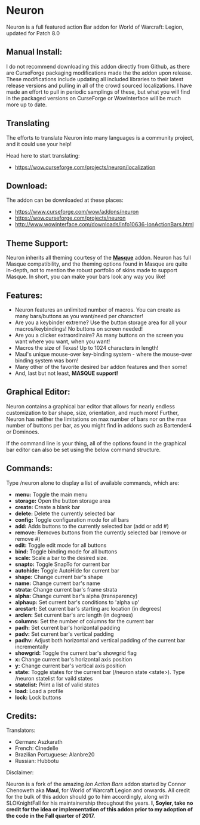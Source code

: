 # Neuron

Neuron is a full featured action Bar addon for World of Warcraft: Legion, updated for Patch 8.0

## Manual Install:
I do not recommend downloading this addon directly from Github, as there are CurseForge packaging modifications made the the addon upon release. These modifications include updating all included libraries to their latest release versions and pulling in all of the crowd sourced localizations. I have made an effort to pull in periodic samplings of these, but what you will find in the packaged versions on CurseForge or WowInterface will be much more up to date.


## Translating
The efforts to translate Neuron into many languages is a community project, and it could use your help!

Head here to start translating:
* https://wow.curseforge.com/projects/neuron/localization

## Download:
The addon can be downloaded at these places:
* https://www.curseforge.com/wow/addons/neuron 
* https://wow.curseforge.com/projects/neuron
* http://www.wowinterface.com/downloads/info10636-IonActionBars.html

## Theme Support:

Neuron inherits all theming courtesy of the **[Masque](https://mods.curse.com/addons/wow/masque "Masque")** addon. Neuron has full Masque compatibility, and the theming options found in Masque are quite in-depth, not to mention the robust portfolio of skins made to support Masque. In short, you can make your bars look any way you like!


## Features:
* Neuron features an unlimited number of macros. You can create as many bars/buttons as you want/need per character!
* Are you a keybinder extreme? Use the button storage area for all your macros/keybindings! No buttons on screen needed!
* Are you a clicker extraordinaire? As many buttons on the screen you want where you want, when you want!
* Macros the size of Texas! Up to 1024 characters in length!
* Maul's unique mouse-over key-binding system - where the mouse-over binding system was born!
* Many other of the favorite desired bar addon features and then some!
* And, last but not least, **MASQUE support!**


## Graphical Editor:
Neuron contains a graphical bar editor that allows for nearly endless customization to bar shape, size, orientation, and much more! Further, Neuron has neither the limitations on max number of bars nor on the max number of buttons per bar, as you might find in addons such as Bartender4 or Dominoes. 

If the command line is your thing, all of the options found in the graphical bar editor can also be set using the below command structure.


## Commands:
Type /neuron alone to display a list of available commands, which are:

* **menu:** Toggle the main menu
* **storage:** Open the button storage area
* **create:** Create a blank bar
* **delete:** Delete the currently selected bar
* **config:** Toggle configuration mode for all bars
* **add:** Adds buttons to the currently selected bar (add or add #)
* **remove:** Removes buttons from the currently selected bar (remove or remove #)
* **edit:** Toggle edit mode for all buttons
* **bind:** Toggle binding mode for all buttons
* **scale:** Scale a bar to the desired size.
* **snapto:** Toggle SnapTo for current bar
* **autohide:** Toggle AutoHide for current bar
* **shape:** Change current bar's shape
* **name:** Change current bar's name
* **strata:** Change current bar's frame strata
* **alpha:** Change current bar's alpha (transparency)
* **alphaup:** Set current bar's conditions to 'alpha up'
* **arcstart:** Set current bar's starting arc location (in degrees)
* **arclen:** Set current bar's arc length (in degrees)
* **columns:** Set the number of columns for the current bar
* **padh:** Set current bar's horizontal padding
* **padv:** Set current bar's vertical padding
* **padhv:** Adjust both horizontal and vertical padding of the current bar incrementally
* **showgrid:** Toggle the current bar's showgrid flag
* **x:** Change current bar's horizontal axis position
* **y:** Change current bar's vertical axis position
* **state:** Toggle states for the current bar (/neuron state &lt;state&gt;). Type /neuron statelist for vaild states
* **statelist:** Print a list of valid states
* **load:** Load a profile
* **lock:** Lock buttons




## Credits:
Translators:
* German: Aszkarath
* French: Cinedelle
* Brazilian Portuguese: Alanbre20
* Russian: Hubbotu

Disclaimer:

Neuron is a fork of the amazing *Ion Action Bars* addon started by Connor Chenoweth aka **Maul**, for World of Warcraft Legion and onwards. All credit for the bulk of this addon should go to him accordingly, along with SLOKnightFall for his maintainership throughout the years.
**I, Soyier, take no credit for the idea or implementation of this addon prior to my adoption of the code in the Fall quarter of 2017.**